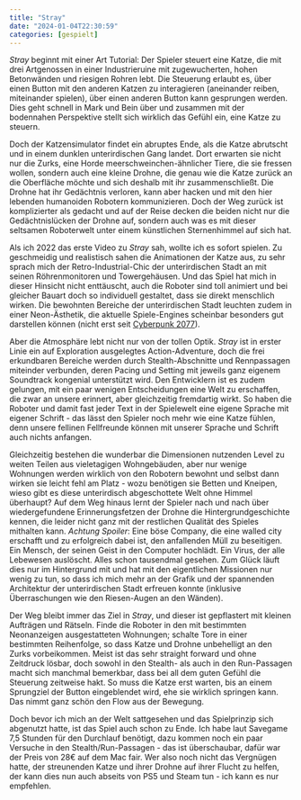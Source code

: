 ```yaml
---
title: "Stray"
date: "2024-01-04T22:30:59"
categories: [gespielt]
---
```


_Stray_ beginnt mit einer Art Tutorial: Der Spieler steuert eine Katze, die mit drei Artgenossen in einer Industrieruine mit zugewucherten, hohen Betonwänden und riesigen Rohren lebt. Die Steuerung erlaubt es, über einen Button mit den anderen Katzen zu interagieren (aneinander reiben, miteinander spielen), über einen anderen Button kann gesprungen werden. Dies geht schnell in Mark und Bein über und zusammen mit der bodennahen Perspektive stellt sich wirklich das Gefühl ein, eine Katze zu steuern.

Doch der Katzensimulator findet ein abruptes Ende, als die Katze abrutscht und in einem dunklen unterirdischen Gang landet. Dort erwarten sie nicht nur die Zurks, eine Horde meerschweinchen-ähnlicher Tiere, die sie fressen wollen, sondern auch eine kleine Drohne, die genau wie die Katze zurück an die Oberfläche möchte und sich deshalb mit ihr zusammenschließt. Die Drohne hat ihr Gedächtnis verloren, kann aber hacken und mit den hier lebenden humanoiden Robotern kommunizieren. Doch der Weg zurück ist komplizierter als gedacht und auf der Reise decken die beiden nicht nur die Gedächtnislücken der Drohne auf, sondern auch was es mit dieser seltsamen Roboterwelt unter einem künstlichen Sternenhimmel auf sich hat.

Als ich 2022 das erste Video zu _Stray_ sah, wollte ich es sofort spielen. Zu geschmeidig und realistisch sahen die Animationen der Katze aus, zu sehr sprach mich der Retro-Industrial-Chic der unterirdischen Stadt an mit seinen Röhrenmonitoren und Towergehäusen. Und das Spiel hat mich in dieser Hinsicht nicht enttäuscht, auch die Roboter sind toll animiert und bei gleicher Bauart doch so individuell gestaltet, dass sie direkt menschlich wirken. Die bewohnten Bereiche der unterirdischen Stadt leuchten zudem in einer Neon-Ästhetik, die aktuelle Spiele-Engines scheinbar besonders gut darstellen können (nicht erst seit [Cyberpunk 2077](/2021/05/07/cyberpunk-2077/)).

Aber die Atmosphäre lebt nicht nur von der tollen Optik. _Stray_ ist in erster Linie ein auf Exploration ausgelegtes Action-Adventure, doch die frei erkundbaren Bereiche werden durch Stealth-Abschnitte und Rennpassagen miteinder verbunden, deren Pacing und Setting mit jeweils ganz eigenem Soundtrack kongenial unterstützt wird. Den Entwicklern ist es zudem gelungen, mit ein paar wenigen Entscheidungen eine Welt zu erschaffen, die zwar an unsere erinnert, aber gleichzeitig fremdartig wirkt. So haben die Roboter und damit fast jeder Text in der Spielewelt eine eigene Sprache mit eigener Schrift - das lässt den Spieler noch mehr wie eine Katze fühlen, denn unsere fellinen Fellfreunde können mit unserer Sprache und Schrift auch nichts anfangen.

Gleichzeitig bestehen die wunderbar die Dimensionen nutzenden Level zu weiten Teilen aus vieletagigen Wohngebäuden, aber nur wenige Wohnungen werden wirklich von den Robotern bewohnt und selbst dann wirken sie leicht fehl am Platz - wozu benötigen sie Betten und Kneipen, wieso gibt es diese unterirdisch abgeschottete Welt ohne Himmel überhaupt? Auf dem Weg hinaus lernt der Spieler nach und nach über wiedergefundene Erinnerungsfetzen der Drohne die Hintergrundgeschichte kennen, die leider nicht ganz mit der restlichen Qualität des Spieles mithalten kann. _Achtung Spoiler_: Eine böse Company, die eine walled city erschafft und zu erfolgreich dabei ist, den anfallenden Müll zu beseitigen. Ein Mensch, der seinen Geist in den Computer hochlädt. Ein Virus, der alle Lebewesen auslöscht. Alles schon tausendmal gesehen. Zum Glück läuft dies nur im Hintergrund mit und hat mit den eigentlichen Missionen nur wenig zu tun, so dass ich mich mehr an der Grafik und der spannenden Architektur der unterirdischen Stadt erfreuen konnte (inklusive Überraschungen wie den Riesen-Augen an den Wänden).

Der Weg bleibt immer das Ziel in _Stray_, und dieser ist gepflastert mit kleinen Aufträgen und Rätseln. Finde die Roboter in den mit bestimmten Neonanzeigen ausgestatteten Wohnungen; schalte Tore in einer bestimmten Reihenfolge, so dass Katze und Drohne unbehelligt an den Zurks vorbeikommen. Meist ist das sehr straight forward und ohne Zeitdruck lösbar, doch sowohl in den Stealth- als auch in den Run-Passagen macht sich manchmal bemerkbar, dass bei all dem guten Gefühl die Steuerung zeitweise hakt. So muss die Katze erst warten, bis an einem Sprungziel der Button eingeblendet wird, ehe sie wirklich springen kann. Das nimmt ganz schön den Flow aus der Bewegung.

Doch bevor ich mich an der Welt sattgesehen und das Spielprinzip sich abgenutzt hatte, ist das Spiel auch schon zu Ende. Ich habe laut Savegame 7,5 Stunden für den Durchlauf benötigt, dazu kommen noch ein paar Versuche in den Stealth/Run-Passagen - das ist überschaubar, dafür war der Preis von 28€ auf dem Mac fair. Wer also noch nicht das Vergnügen hatte, der streunenden Katze und ihrer Drohne auf ihrer Flucht zu helfen, der kann dies nun auch abseits von PS5 und Steam tun - ich kann es nur empfehlen.